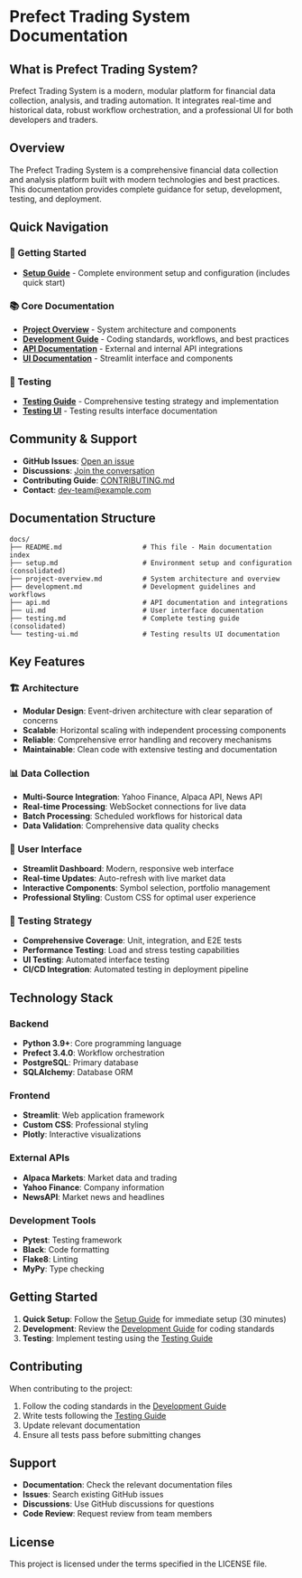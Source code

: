 # Prefect Trading System Documentation

## What is Prefect Trading System?

Prefect Trading System is a modern, modular platform for financial data collection, analysis, and trading automation. It integrates real-time and historical data, robust workflow orchestration, and a professional UI for both developers and traders.

## Overview

The Prefect Trading System is a comprehensive financial data collection and analysis platform built with modern technologies and best practices. This documentation provides complete guidance for setup, development, testing, and deployment.

## Quick Navigation

### 🚀 Getting Started
- **[Setup Guide](setup.md)** - Complete environment setup and configuration (includes quick start)

### 📚 Core Documentation
- **[Project Overview](project-overview.md)** - System architecture and components
- **[Development Guide](development.md)** - Coding standards, workflows, and best practices
- **[API Documentation](api.md)** - External and internal API integrations
- **[UI Documentation](ui.md)** - Streamlit interface and components

### 🧪 Testing
- **[Testing Guide](testing.md)** - Comprehensive testing strategy and implementation
- **[Testing UI](testing-ui.md)** - Testing results interface documentation

## Community & Support
- **GitHub Issues**: [Open an issue](https://github.com/your-repo/issues)
- **Discussions**: [Join the conversation](https://github.com/your-repo/discussions)
- **Contributing Guide**: [CONTRIBUTING.md](CONTRIBUTING.md)
- **Contact**: dev-team@example.com

## Documentation Structure

```
docs/
├── README.md                    # This file - Main documentation index
├── setup.md                     # Environment setup and configuration (consolidated)
├── project-overview.md          # System architecture and overview
├── development.md               # Development guidelines and workflows
├── api.md                       # API documentation and integrations
├── ui.md                        # User interface documentation
├── testing.md                   # Complete testing guide (consolidated)
└── testing-ui.md                # Testing results UI documentation
```

## Key Features

### 🏗️ Architecture
- **Modular Design**: Event-driven architecture with clear separation of concerns
- **Scalable**: Horizontal scaling with independent processing components
- **Reliable**: Comprehensive error handling and recovery mechanisms
- **Maintainable**: Clean code with extensive testing and documentation

### 📊 Data Collection
- **Multi-Source Integration**: Yahoo Finance, Alpaca API, News API
- **Real-time Processing**: WebSocket connections for live data
- **Batch Processing**: Scheduled workflows for historical data
- **Data Validation**: Comprehensive data quality checks

### 🎯 User Interface
- **Streamlit Dashboard**: Modern, responsive web interface
- **Real-time Updates**: Auto-refresh with live market data
- **Interactive Components**: Symbol selection, portfolio management
- **Professional Styling**: Custom CSS for optimal user experience

### 🧪 Testing Strategy
- **Comprehensive Coverage**: Unit, integration, and E2E tests
- **Performance Testing**: Load and stress testing capabilities
- **UI Testing**: Automated interface testing
- **CI/CD Integration**: Automated testing in deployment pipeline

## Technology Stack

### Backend
- **Python 3.9+**: Core programming language
- **Prefect 3.4.0**: Workflow orchestration
- **PostgreSQL**: Primary database
- **SQLAlchemy**: Database ORM

### Frontend
- **Streamlit**: Web application framework
- **Custom CSS**: Professional styling
- **Plotly**: Interactive visualizations

### External APIs
- **Alpaca Markets**: Market data and trading
- **Yahoo Finance**: Company information
- **NewsAPI**: Market news and headlines

### Development Tools
- **Pytest**: Testing framework
- **Black**: Code formatting
- **Flake8**: Linting
- **MyPy**: Type checking

## Getting Started

1. **Quick Setup**: Follow the [Setup Guide](setup.md) for immediate setup (30 minutes)
2. **Development**: Review the [Development Guide](development.md) for coding standards
3. **Testing**: Implement testing using the [Testing Guide](testing.md)

## Contributing

When contributing to the project:

1. Follow the coding standards in the [Development Guide](development.md)
2. Write tests following the [Testing Guide](testing.md)
3. Update relevant documentation
4. Ensure all tests pass before submitting changes

## Support

- **Documentation**: Check the relevant documentation files
- **Issues**: Search existing GitHub issues
- **Discussions**: Use GitHub discussions for questions
- **Code Review**: Request review from team members

## License

This project is licensed under the terms specified in the LICENSE file. 